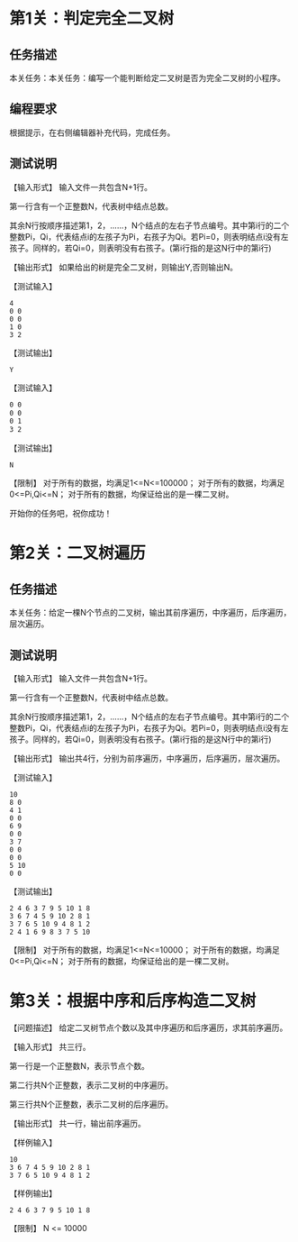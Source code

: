 # 第1关：判定完全二叉树
## 任务描述
本关任务：本关任务：编写一个能判断给定二叉树是否为完全二叉树的小程序。

## 编程要求
根据提示，在右侧编辑器补充代码，完成任务。

## 测试说明
【输入形式】
输入文件一共包含N+1行。

第一行含有一个正整数N，代表树中结点总数。

其余N行按顺序描述第1，2，……，N个结点的左右子节点编号。其中第i行的二个整数Pi，Qi，代表结点i的左孩子为Pi，右孩子为Qi。若Pi=0，则表明结点i没有左孩子。同样的，若Qi=0，则表明没有右孩子。(第i行指的是这N行中的第i行)

【输出形式】
如果给出的树是完全二叉树，则输出Y,否则输出N。

【测试输入】
```
4
0 0
0 0
1 0
3 2
```
【测试输出】
```
Y
```
【测试输入】

```4
0 0
0 0
0 1
3 2
```
【测试输出】
```
N
```
【限制】
对于所有的数据，均满足1<=N<=100000；
对于所有的数据，均满足0<=Pi,Qi<=N；
对于所有的数据，均保证给出的是一棵二叉树。

开始你的任务吧，祝你成功！

# 第2关：二叉树遍历
## 任务描述
本关任务：给定一棵N个节点的二叉树，输出其前序遍历，中序遍历，后序遍历，层次遍历。

## 测试说明
【输入形式】
输入文件一共包含N+1行。

第一行含有一个正整数N，代表树中结点总数。

其余N行按顺序描述第1，2，……，N个结点的左右子节点编号。其中第i行的二个整数Pi，Qi，代表结点i的左孩子为Pi，右孩子为Qi。若Pi=0，则表明结点i没有左孩子。同样的，若Qi=0，则表明没有右孩子。(第i行指的是这N行中的第i行)

【输出形式】
输出共4行，分别为前序遍历，中序遍历，后序遍历，层次遍历。

【测试输入】
```
10
8 0
4 1
0 0
6 9
0 0
3 7
0 0
0 0
5 10
0 0
```
【测试输出】
```
2 4 6 3 7 9 5 10 1 8
3 6 7 4 5 9 10 2 8 1
3 7 6 5 10 9 4 8 1 2
2 4 1 6 9 8 3 7 5 10
```
【限制】
对于所有的数据，均满足1<=N<=10000；
对于所有的数据，均满足0<=Pi,Qi<=N；
对于所有的数据，均保证给出的是一棵二叉树。

# 第3关：根据中序和后序构造二叉树

【问题描述】
给定二叉树节点个数以及其中序遍历和后序遍历，求其前序遍历。

【输入形式】
共三行。

第一行是一个正整数N，表示节点个数。

第二行共N个正整数，表示二叉树的中序遍历。

第三行共N个正整数，表示二叉树的后序遍历。

【输出形式】
共一行，输出前序遍历。

【样例输入】
```
10
3 6 7 4 5 9 10 2 8 1
3 7 6 5 10 9 4 8 1 2
```
【样例输出】
```
2 4 6 3 7 9 5 10 1 8
```
【限制】
N <= 10000